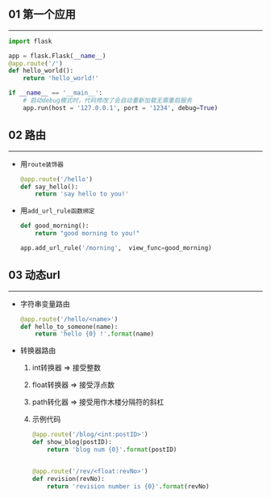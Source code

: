 ## 01 第一个应用

***

```python
import flask

app = flask.Flask(__name__)
@app.route('/')
def hello_world():
    return 'hello_world!'

if __name__ == '__main__':
    # 启动debug模式时，代码修改了会自动重新加载无需重启服务
    app.run(host = '127.0.0.1', port = '1234', debug=True)
```



## 02 路由

***

+ 用`route装饰器`

  ```python
  @app.route('/hello')
  def say_hello():
      return 'say hello to you!'
  ```

+ 用`add_url_rule函数绑定`

  ```python
  def good_morning():
      return "good morning to you!"
  
  app.add_url_rule('/morning',  view_func=good_morning)
  ```



## 03 动态url

***

+ 字符串变量路由

  ```python
  @app.route('/hello/<name>')
  def hello_to_someone(name):
      return 'hello {0} !'.format(name)
  ```

+ 转换器路由

  1. int转换器     => 接受整数

  2. float转换器 => 接受浮点数

  3. path转化器 => 接受用作木楼分隔符的斜杠

  4. 示例代码

     ```python
     @app.route('/blog/<int:postID>')
     def show_blog(postID):
         return 'blog num {0}'.format(postID)
     
     
     @app.route('/rev/<float:revNo>')
     def revision(revNo):
         return 'revision number is {0}'.format(revNo)
     ```

     